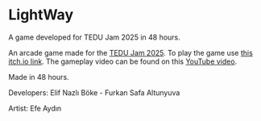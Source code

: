 # LightWay
A game developed for TEDU Jam 2025 in 48 hours.

An arcade game made for the [TEDU Jam 2025](https://itch.io/jam/tedujam2025). To play the game use [this itch.io link](https://elifnazlib.itch.io/lightway).
The gameplay video can be found on this [YouTube video](https://youtu.be/PyI1OmNRHIA).

Made in 48 hours.

Developers: Elif Nazlı Böke - Furkan Safa Altunyuva

Artist: Efe Aydın
